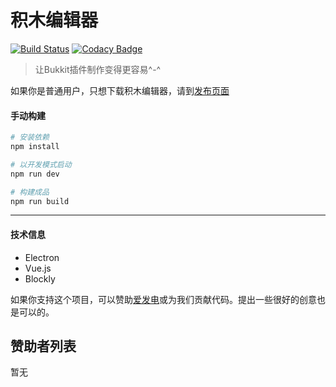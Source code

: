 # 积木编辑器
[![Build Status](https://travis-ci.com/blocklycraft/BlocklyCraft-Creator.svg?branch=master)](https://travis-ci.com/blocklycraft/BlocklyCraft-Creator) [![Codacy Badge](https://api.codacy.com/project/badge/Grade/e1b49626363a4da38f680b787bc4a851)](https://www.codacy.com/app/hempflower/BlocklyCraft-Creator?utm_source=github.com&amp;utm_medium=referral&amp;utm_content=blocklycraft/BlocklyCraft-Creator&amp;utm_campaign=Badge_Grade)

> 让Bukkit插件制作变得更容易^-^      

如果你是普通用户，只想下载积木编辑器，请到[发布页面](https://github.com/blocklycraft/BlocklyCraft-Creator/releases)


#### 手动构建

``` bash
# 安装依赖
npm install

# 以开发模式启动
npm run dev

# 构建成品
npm run build

```

---

#### 技术信息     

- Electron
- Vue.js
- Blockly 

如果你支持这个项目，可以赞助[爱发电](https://afdian.net/@hempflower)或为我们贡献代码。提出一些很好的创意也是可以的。

## 赞助者列表      

暂无
